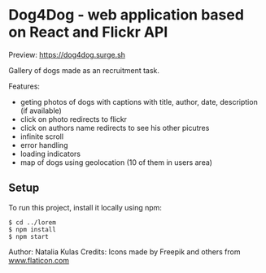 # Dog4Dog - web application based on React and Flickr API

Preview: https://dog4dog.surge.sh

Gallery of dogs made as an recruitment task.

Features:
- geting photos of dogs with captions with title, author, date, description (if available)
- click on photo redirects to flickr
- click on authors name redirects to see his other picutres
- infinite scroll
- error handling
- loading indicators
- map of dogs using geolocation (10 of them in users area)


## Setup
To run this project, install it locally using npm:

```
$ cd ../lorem
$ npm install
$ npm start
```

Author: Natalia Kulas
Credits: Icons made by Freepik and others from www.flaticon.com

